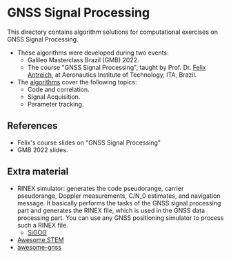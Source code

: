 # GNSS Signal Processing

This directory contains algorithm solutions for computational exercises on GNSS Signal Processing.
- These algorithms were developed during two events:
  - Galileo Masterclass Brazil (GMB) 2022.
  - The course "GNSS Signal Processing", taught by Prof. Dr. [Felix Antreich], at Aeronautics Institute of Technology, ITA, Brazil.
- The [algorithms] cover the following topics:
  - Code and correlation.
  - Signal Acquisition.
  - Parameter tracking.

## References

- Felix's course slides on "GNSS Signal Processing"
- GMB 2022 slides.

## Extra material

- RINEX simulator: generates the code pseudorange, carrier pseudorange, Doppler measurements, C/N_0 estimates, and navigation message. It basically performs the tasks of the GNSS signal processing part and generates the RINEX file, which is used in the GNSS data processing part. You can use any GNSS positioning simulator to process such a RINEX file.
  - [SiGOG]
- [Awesome STEM]
- [awesome-gnss]

[Felix Antreich]: https://ieeexplore.ieee.org/author/37394570200
[algorithms]: https://server.gage.upc.edu/TEACHING_MATERIAL/GMB2022/SOFTWARE/
[SiGOG]: https://geodesy.noaa.gov/gps-toolbox/Mohino.htm
[Awesome STEM]: https://github.com/tapyu/awesome-stem-academy?tab=readme-ov-file#gnss
[awesome-gnss]: https://github.com/barbeau/awesome-gnss
